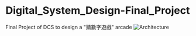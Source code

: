 # Digital_System_Design-Final_Project
Final Project of DCS to design a "猜數字遊戲" arcade
![Architecture](https://github.com/willtuna/Digital_System_Design-Final_Project/20160619_201458.jpg?raw=ture)
